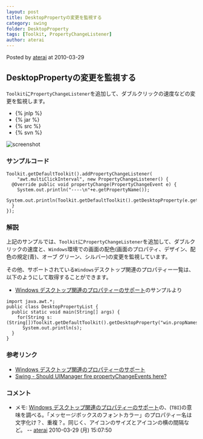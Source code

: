 ```yaml
---
layout: post
title: DesktopPropertyの変更を監視する
category: swing
folder: DesktopProperty
tags: [Toolkit, PropertyChangeListener]
author: aterai
---
```


Posted by [aterai](http://terai.xrea.jp/aterai.html) at 2010-03-29

## DesktopPropertyの変更を監視する
`Toolkit`に`PropertyChangeListener`を追加して、ダブルクリックの速度などの変更を監視します。

- {% jnlp %}
- {% jar %}
- {% src %}
- {% svn %}

<!-- dummy comment line for breaking list -->

![screenshot](https://lh3.googleusercontent.com/_9Z4BYR88imo/TQTKxXuJ4EI/AAAAAAAAAWg/utfOkK69KBk/s800/DesktopProperty.png)

### サンプルコード
<pre class="prettyprint"><code>Toolkit.getDefaultToolkit().addPropertyChangeListener(
    "awt.multiClickInterval", new PropertyChangeListener() {
  @Override public void propertyChange(PropertyChangeEvent e) {
    System.out.println("----\n"+e.getPropertyName());
    System.out.println(Toolkit.getDefaultToolkit().getDesktopProperty(e.getPropertyName()));
  }
});
</code></pre>

### 解説
上記のサンプルでは、`Toolkit`に`PropertyChangeListener`を追加して、ダブルクリックの速度と、`Windows`環境での画面の配色(画面のプロパティ、デザイン、配色の規定(青)、オーブ グリーン、シルバー)の変更を監視しています。

その他、サポートされている`Windows`デスクトップ関連のプロパティー一覧は、以下のようにして取得することができます。

- [Windows デスクトップ関連のプロパティーのサポート](http://docs.oracle.com/javase/jp/6/technotes/guides/swing/1.4/w2k_props.html)のサンプルより

<!-- dummy comment line for breaking list -->

<pre class="prettyprint"><code>import java.awt.*;
public class DesktopPropertyList {
  public static void main(String[] args) {
    for(String s:(String[])Toolkit.getDefaultToolkit().getDesktopProperty("win.propNames"))
      System.out.println(s);
  }
}
</code></pre>

### 参考リンク
- [Windows デスクトップ関連のプロパティーのサポート](http://docs.oracle.com/javase/jp/6/technotes/guides/swing/1.4/w2k_props.html)
- [Swing - Should UIManager fire propertyChangeEvents here?](https://forums.oracle.com/message/5698661)

<!-- dummy comment line for breaking list -->

### コメント
- メモ: [Windows デスクトップ関連のプロパティーのサポート](http://docs.oracle.com/javase/jp/6/technotes/guides/swing/1.4/w2k_props.html)の、(`TBI`)の意味を調べる。「メッセージボックスのフォントカラー」のプロパティー名は文字化け？、重複？。同じく、アイコンのサイズとアイコンの横の間隔など。 -- [aterai](http://terai.xrea.jp/aterai.html) 2010-03-29 (月) 15:07:50

<!-- dummy comment line for breaking list -->

